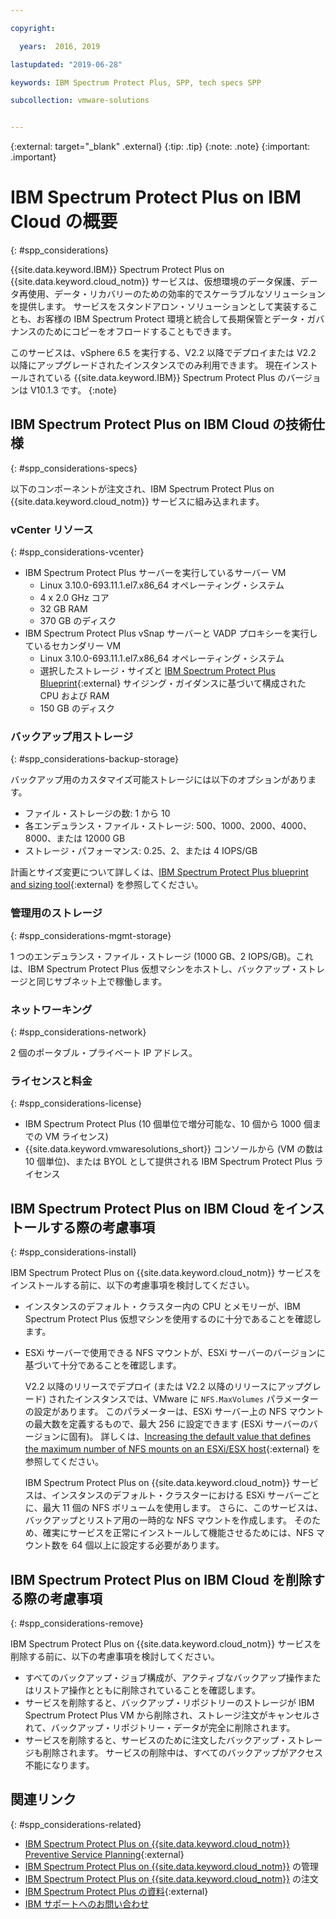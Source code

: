 ```yaml
---

copyright:

  years:  2016, 2019

lastupdated: "2019-06-28"

keywords: IBM Spectrum Protect Plus, SPP, tech specs SPP

subcollection: vmware-solutions


---
```


{:external: target="_blank" .external}
{:tip: .tip}
{:note: .note}
{:important: .important}

# IBM Spectrum Protect Plus on IBM Cloud の概要
{: #spp_considerations}

{{site.data.keyword.IBM}} Spectrum Protect Plus on {{site.data.keyword.cloud_notm}} サービスは、仮想環境のデータ保護、データ再使用、データ・リカバリーのための効率的でスケーラブルなソリューションを提供します。 サービスをスタンドアロン・ソリューションとして実装することも、お客様の IBM Spectrum Protect 環境と統合して長期保管とデータ・ガバナンスのためにコピーをオフロードすることもできます。

このサービスは、vSphere 6.5 を実行する、V2.2 以降でデプロイまたは V2.2 以降にアップグレードされたインスタンスでのみ利用できます。 現在インストールされている {{site.data.keyword.IBM}} Spectrum Protect Plus のバージョンは V10.1.3 です。
{:note}

## IBM Spectrum Protect Plus on IBM Cloud の技術仕様
{: #spp_considerations-specs}

以下のコンポーネントが注文され、IBM Spectrum Protect Plus on {{site.data.keyword.cloud_notm}} サービスに組み込まれます。

### vCenter リソース
{: #spp_considerations-vcenter}

* IBM Spectrum Protect Plus サーバーを実行しているサーバー VM
   * Linux 3.10.0-693.11.1.el7.x86_64 オペレーティング・システム
   * 4 x 2.0 GHz コア
   * 32 GB RAM
   * 370 GB のディスク
* IBM Spectrum Protect Plus vSnap サーバーと VADP プロキシーを実行しているセカンダリー VM
   * Linux 3.10.0-693.11.1.el7.x86_64 オペレーティング・システム
   * 選択したストレージ・サイズと [IBM Spectrum Protect Plus Blueprint](https://www.ibm.com/developerworks/community/wikis/home?lang=en#!/wiki/Tivoli%20Storage%20Manager/page/IBM%20Spectrum%20Protect%20Plus%20Blueprints){:external} サイジング・ガイダンスに基づいて構成された CPU および RAM
   * 150 GB のディスク

### バックアップ用ストレージ
{: #spp_considerations-backup-storage}

バックアップ用のカスタマイズ可能ストレージには以下のオプションがあります。
* ファイル・ストレージの数: 1 から 10
* 各エンデュランス・ファイル・ストレージ: 500、1000、2000、4000、8000、または 12000 GB
* ストレージ・パフォーマンス: 0.25、2、または 4 IOPS/GB

計画とサイズ変更について詳しくは、[IBM Spectrum Protect Plus blueprint and sizing tool](https://www.ibm.com/developerworks/community/wikis/home?lang=en#!/wiki/Tivoli%20Storage%20Manager/page/IBM%20Spectrum%20Protect%20Plus%20Blueprints){:external} を参照してください。

### 管理用のストレージ
{: #spp_considerations-mgmt-storage}

1 つのエンデュランス・ファイル・ストレージ (1000 GB、2 IOPS/GB)。これは、IBM Spectrum Protect Plus 仮想マシンをホストし、バックアップ・ストレージと同じサブネット上で稼働します。

### ネットワーキング
{: #spp_considerations-network}

2 個のポータブル・プライベート IP アドレス。

### ライセンスと料金
{: #spp_considerations-license}

* IBM Spectrum Protect Plus (10 個単位で増分可能な、10 個から 1000 個までの VM ライセンス)
* {{site.data.keyword.vmwaresolutions_short}} コンソールから (VM の数は 10 個単位)、または BYOL として提供される IBM Spectrum Protect Plus ライセンス

## IBM Spectrum Protect Plus on IBM Cloud をインストールする際の考慮事項
{: #spp_considerations-install}

IBM Spectrum Protect Plus on {{site.data.keyword.cloud_notm}} サービスをインストールする前に、以下の考慮事項を検討してください。

* インスタンスのデフォルト・クラスター内の CPU とメモリーが、IBM Spectrum Protect Plus 仮想マシンを使用するのに十分であることを確認します。
* ESXi サーバーで使用できる NFS マウントが、ESXi サーバーのバージョンに基づいて十分であることを確認します。

  V2.2 以降のリリースでデプロイ (または V2.2 以降のリリースにアップグレード) されたインスタンスでは、VMware に `NFS.MaxVolumes` パラメーターの設定があります。 このパラメーターは、ESXi サーバー上の NFS マウントの最大数を定義するもので、最大 256 に設定できます (ESXi サーバーのバージョンに固有)。 詳しくは、[Increasing the default value that defines the maximum number of NFS mounts on an ESXi/ESX host](https://kb.vmware.com/s/article/2239){:external} を参照してください。

  IBM Spectrum Protect Plus on {{site.data.keyword.cloud_notm}} サービスは、インスタンスのデフォルト・クラスターにおける ESXi サーバーごとに、最大 11 個の NFS ボリュームを使用します。 さらに、このサービスは、バックアップとリストア用の一時的な NFS マウントを作成します。 そのため、確実にサービスを正常にインストールして機能させるためには、NFS マウント数を 64 個以上に設定する必要があります。

## IBM Spectrum Protect Plus on IBM Cloud を削除する際の考慮事項
{: #spp_considerations-remove}

IBM Spectrum Protect Plus on {{site.data.keyword.cloud_notm}} サービスを削除する前に、以下の考慮事項を検討してください。
* すべてのバックアップ・ジョブ構成が、アクティブなバックアップ操作またはリストア操作とともに削除されていることを確認します。
* サービスを削除すると、バックアップ・リポジトリーのストレージが IBM Spectrum Protect Plus VM から削除され、ストレージ注文がキャンセルされて、バックアップ・リポジトリー・データが完全に削除されます。
* サービスを削除すると、サービスのために注文したバックアップ・ストレージも削除されます。 サービスの削除中は、すべてのバックアップがアクセス不能になります。

## 関連リンク
{: #spp_considerations-related}

* [IBM Spectrum Protect Plus on {{site.data.keyword.cloud_notm}} Preventive Service Planning](https://www-01.ibm.com/support/docview.wss?uid=swg22012650){:external}
* [IBM Spectrum Protect Plus on {{site.data.keyword.cloud_notm}}](/docs/services/vmwaresolutions/services?topic=vmware-solutions-managingspp) の管理
* [IBM Spectrum Protect Plus on {{site.data.keyword.cloud_notm}}](/docs/services/vmwaresolutions/services?topic=vmware-solutions-spp_ordering) の注文
* [IBM Spectrum Protect Plus の資料](https://www.ibm.com/support/knowledgecenter/en/SSNQFQ/landing/welcome_ssnqfq.html){:external}
* [IBM サポートへのお問い合わせ](/docs/services/vmwaresolutions/vmonic?topic=vmware-solutions-trbl_support)
